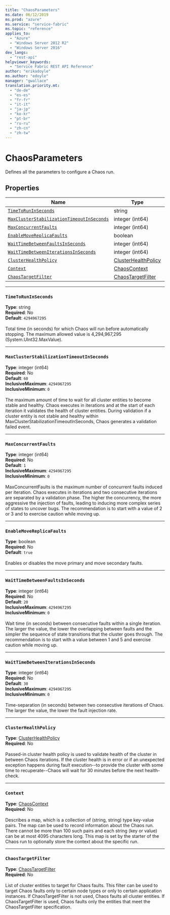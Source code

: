 ```yaml
---
title: "ChaosParameters"
ms.date: 06/12/2019
ms.prod: "azure"
ms.service: "service-fabric"
ms.topic: "reference"
applies_to: 
  - "Azure"
  - "Windows Server 2012 R2"
  - "Windows Server 2016"
dev_langs: 
  - "rest-api"
helpviewer_keywords: 
  - "Service Fabric REST API Reference"
author: "erikadoyle"
ms.author: "edoyle"
manager: "gwallace"
translation.priority.mt: 
  - "de-de"
  - "es-es"
  - "fr-fr"
  - "it-it"
  - "ja-jp"
  - "ko-kr"
  - "pt-br"
  - "ru-ru"
  - "zh-cn"
  - "zh-tw"
---
```

# ChaosParameters

Defines all the parameters to configure a Chaos run.


## Properties
| Name | Type | Required |
| --- | --- | --- |
| [`TimeToRunInSeconds`](#timetoruninseconds) | string | No |
| [`MaxClusterStabilizationTimeoutInSeconds`](#maxclusterstabilizationtimeoutinseconds) | integer (int64) | No |
| [`MaxConcurrentFaults`](#maxconcurrentfaults) | integer (int64) | No |
| [`EnableMoveReplicaFaults`](#enablemovereplicafaults) | boolean | No |
| [`WaitTimeBetweenFaultsInSeconds`](#waittimebetweenfaultsinseconds) | integer (int64) | No |
| [`WaitTimeBetweenIterationsInSeconds`](#waittimebetweeniterationsinseconds) | integer (int64) | No |
| [`ClusterHealthPolicy`](#clusterhealthpolicy) | [ClusterHealthPolicy](sfclient-v65-model-clusterhealthpolicy.md) | No |
| [`Context`](#context) | [ChaosContext](sfclient-v65-model-chaoscontext.md) | No |
| [`ChaosTargetFilter`](#chaostargetfilter) | [ChaosTargetFilter](sfclient-v65-model-chaostargetfilter.md) | No |

____
### `TimeToRunInSeconds`
__Type__: string <br/>
__Required__: No<br/>
__Default__: `4294967295` <br/>
<br/>
Total time (in seconds) for which Chaos will run before automatically stopping. The maximum allowed value is 4,294,967,295 (System.UInt32.MaxValue).


____
### `MaxClusterStabilizationTimeoutInSeconds`
__Type__: integer (int64) <br/>
__Required__: No<br/>
__Default__: `60` <br/>
__InclusiveMaximum__: `4294967295` <br/>
__InclusiveMinimum__: `0` <br/>
<br/>
The maximum amount of time to wait for all cluster entities to become stable and healthy. Chaos executes in iterations and at the start of each iteration it validates the health of cluster entities.
During validation if a cluster entity is not stable and healthy within MaxClusterStabilizationTimeoutInSeconds, Chaos generates a validation failed event.


____
### `MaxConcurrentFaults`
__Type__: integer (int64) <br/>
__Required__: No<br/>
__Default__: `1` <br/>
__InclusiveMaximum__: `4294967295` <br/>
__InclusiveMinimum__: `0` <br/>
<br/>
MaxConcurrentFaults is the maximum number of concurrent faults induced per iteration.
Chaos executes in iterations and two consecutive iterations are separated by a validation phase.
The higher the concurrency, the more aggressive the injection of faults, leading to inducing more complex series of states to uncover bugs.
The recommendation is to start with a value of 2 or 3 and to exercise caution while moving up.


____
### `EnableMoveReplicaFaults`
__Type__: boolean <br/>
__Required__: No<br/>
__Default__: `true` <br/>
<br/>
Enables or disables the move primary and move secondary faults.


____
### `WaitTimeBetweenFaultsInSeconds`
__Type__: integer (int64) <br/>
__Required__: No<br/>
__Default__: `20` <br/>
__InclusiveMaximum__: `4294967295` <br/>
__InclusiveMinimum__: `0` <br/>
<br/>
Wait time (in seconds) between consecutive faults within a single iteration.
The larger the value, the lower the overlapping between faults and the simpler the sequence of state transitions that the cluster goes through.
The recommendation is to start with a value between 1 and 5 and exercise caution while moving up.


____
### `WaitTimeBetweenIterationsInSeconds`
__Type__: integer (int64) <br/>
__Required__: No<br/>
__Default__: `30` <br/>
__InclusiveMaximum__: `4294967295` <br/>
__InclusiveMinimum__: `0` <br/>
<br/>
Time-separation (in seconds) between two consecutive iterations of Chaos.
The larger the value, the lower the fault injection rate.


____
### `ClusterHealthPolicy`
__Type__: [ClusterHealthPolicy](sfclient-v65-model-clusterhealthpolicy.md) <br/>
__Required__: No<br/>
<br/>
Passed-in cluster health policy is used to validate health of the cluster in between Chaos iterations. If the cluster health is in error or if an unexpected exception happens during fault execution--to provide the cluster with some time to recuperate--Chaos will wait for 30 minutes before the next health-check.


____
### `Context`
__Type__: [ChaosContext](sfclient-v65-model-chaoscontext.md) <br/>
__Required__: No<br/>
<br/>
Describes a map, which is a collection of (string, string) type key-value pairs. The map can be used to record information about
the Chaos run. There cannot be more than 100 such pairs and each string (key or value) can be at most 4095 characters long.
This map is set by the starter of the Chaos run to optionally store the context about the specific run.


____
### `ChaosTargetFilter`
__Type__: [ChaosTargetFilter](sfclient-v65-model-chaostargetfilter.md) <br/>
__Required__: No<br/>
<br/>
List of cluster entities to target for Chaos faults.
This filter can be used to target Chaos faults only to certain node types or only to certain application instances. If ChaosTargetFilter is not used, Chaos faults all cluster entities.
If ChaosTargetFilter is used, Chaos faults only the entities that meet the ChaosTargetFilter specification.

